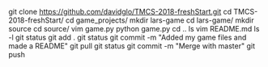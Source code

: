 git clone https://github.com/davidglo/TMCS-2018-freshStart.git
cd TMCS-2018-freshStart/
cd game_projects/
mkdir lars-game
cd lars-game/
mkdir source
cd source/
vim game.py
python game.py 
cd ..
ls
vim README.md
ls -l
git status
git add .
git status
git commit -m "Added my game files and made a README"
git pull
git status
git commit -m "Merge with master"
git push
